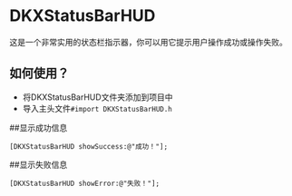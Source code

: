 # DKXStatusBarHUD
这是一个非常实用的状态栏指示器，你可以用它提示用户操作成功或操作失败。

## 如何使用？
* 将DKXStatusBarHUD文件夹添加到项目中
* 导入主头文件`#import DKXStatusBarHUD.h`

##显示成功信息
```objc
[DKXStatusBarHUD showSuccess:@"成功！"];
```

##显示失败信息
```objc
[DKXStatusBarHUD showError:@"失败！"];
```

